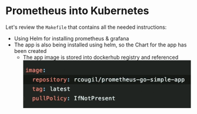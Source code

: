 # Prometheus into Kubernetes

Let's review the `Makefile` that contains all the needed instructions:

- Using Helm for installing prometheus & grafana
- The app is also being installed using helm, so the Chart for the app has been created
    - The app image is stored into dockerhub registry and referenced
    ![Docker Image](docker-image.png)